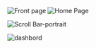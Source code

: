 

![Front page](https://github.com/user-attachments/assets/0a7ffcad-092a-4f92-923f-e3a8df7796eb)   ![Home Page](https://github.com/user-attachments/assets/907ef6b8-2953-49ff-9a1d-884928799fd5)




![Scroll Bar-portrait](https://github.com/user-attachments/assets/c642f5f3-cb7e-4a7f-bff3-da98660479af)


![dashbord](https://github.com/user-attachments/assets/9115da22-c1db-4f1e-9d0a-231e8043638c)


